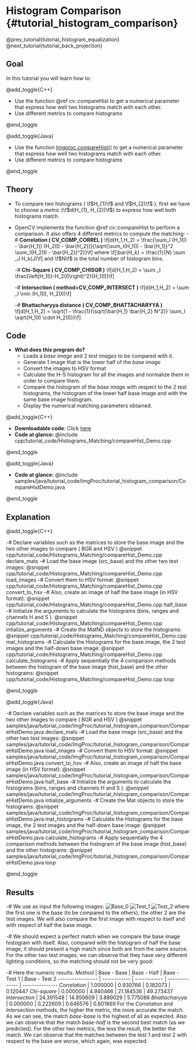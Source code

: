 Histogram Comparison {#tutorial_histogram_comparison}
====================

@prev_tutorial{tutorial_histogram_equalization}
@next_tutorial{tutorial_back_projection}

Goal
----

In this tutorial you will learn how to:

@add_toggle{C++}

-   Use the function @ref cv::compareHist to get a numerical parameter that express how well two
    histograms match with each other.
-   Use different metrics to compare histograms

@end_toggle

@add_toggle{Java}

-   Use the function [Imgproc.compareHist()] to get a numerical parameter that express how well two
    histograms match with each other.
-   Use different metrics to compare histograms

@end_toggle

Theory
------

-   To compare two histograms ( \f$H_{1}\f$ and \f$H_{2}\f$ ), first we have to choose a *metric*
    (\f$d(H_{1}, H_{2})\f$) to express how well both histograms match.
-   OpenCV implements the function @ref cv::compareHist to perform a comparison. It also offers 4
    different metrics to compute the matching:
    -#  **Correlation ( CV_COMP_CORREL )**
        \f[d(H_1,H_2) =  \frac{\sum_I (H_1(I) - \bar{H_1}) (H_2(I) - \bar{H_2})}{\sqrt{\sum_I(H_1(I) - \bar{H_1})^2 \sum_I(H_2(I) - \bar{H_2})^2}}\f]
        where
        \f[\bar{H_k} =  \frac{1}{N} \sum _J H_k(J)\f]
        and \f$N\f$ is the total number of histogram bins.

    -#  **Chi-Square ( CV_COMP_CHISQR )**
        \f[d(H_1,H_2) =  \sum _I  \frac{\left(H_1(I)-H_2(I)\right)^2}{H_1(I)}\f]

    -#  **Intersection ( method=CV_COMP_INTERSECT )**
        \f[d(H_1,H_2) =  \sum _I  \min (H_1(I), H_2(I))\f]

    -#  **Bhattacharyya distance ( CV_COMP_BHATTACHARYYA )**
        \f[d(H_1,H_2) =  \sqrt{1 - \frac{1}{\sqrt{\bar{H_1} \bar{H_2} N^2}} \sum_I \sqrt{H_1(I) \cdot H_2(I)}}\f]

Code
----

-   **What does this program do?**
    -   Loads a *base image* and 2 *test images* to be compared with it.
    -   Generate 1 image that is the lower half of the *base image*
    -   Convert the images to HSV format
    -   Calculate the H-S histogram for all the images and normalize them in order to compare them.
    -   Compare the histogram of the *base image* with respect to the 2 test histograms, the
        histogram of the lower half base image and with the same base image histogram.
    -   Display the numerical matching parameters obtained.

@add_toggle{C++}

-   **Downloadable code**: Click
    [here](https://github.com/opencv/opencv/tree/master/samples/cpp/tutorial_code/Histograms_Matching/compareHist_Demo.cpp)
-   **Code at glance:**
    @include cpp/tutorial_code/Histograms_Matching/compareHist_Demo.cpp

@end_toggle

@add_toggle{Java}

-   **Code at glance:**
    @include samples/java/tutorial_code/ImgProc/tutorial_histogram_comparison/CompareHistDemo.java

@end_toggle



Explanation
-----------

@add_toggle{C++}

-#  Declare variables such as the matrices to store the base image and the two other images to
    compare ( BGR and HSV )
    @snippet cpp/tutorial_code/Histograms_Matching/compareHist_Demo.cpp declare_mats
-#  Load the base image (src_base) and the other two test images:
    @snippet cpp/tutorial_code/Histograms_Matching/compareHist_Demo.cpp load_images
-#  Convert them to HSV format:
    @snippet cpp/tutorial_code/Histograms_Matching/compareHist_Demo.cpp convert_to_hsv
-#  Also, create an image of half the base image (in HSV format):
    @snippet cpp/tutorial_code/Histograms_Matching/compareHist_Demo.cpp half_base
-#  Initialize the arguments to calculate the histograms (bins, ranges and channels H and S ).
    @snippet cpp/tutorial_code/Histograms_Matching/compareHist_Demo.cpp intialize_arguments
-#  Create the MatND objects to store the histograms:
    @snippet cpp/tutorial_code/Histograms_Matching/compareHist_Demo.cpp mat_histograms
-#  Calculate the Histograms for the base image, the 2 test images and the half-down base image:
    @snippet cpp/tutorial_code/Histograms_Matching/compareHist_Demo.cpp calculate_histograms
-#  Apply sequentially the 4 comparison methods between the histogram of the base image (hist_base)
    and the other histograms:
    @snippet cpp/tutorial_code/Histograms_Matching/compareHist_Demo.cpp loop

@end_toggle

@add_toggle{Java}

-#  Declare variables such as the matrices to store the base image and the two other images to
    compare ( BGR and HSV )
    @snippet samples/java/tutorial_code/ImgProc/tutorial_histogram_comparison/CompareHistDemo.java declare_mats
-#  Load the base image (src_base) and the other two test images:
    @snippet samples/java/tutorial_code/ImgProc/tutorial_histogram_comparison/CompareHistDemo.java load_images
-#  Convert them to HSV format:
    @snippet samples/java/tutorial_code/ImgProc/tutorial_histogram_comparison/CompareHistDemo.java convert_to_hsv
-#  Also, create an image of half the base image (in HSV format):
    @snippet samples/java/tutorial_code/ImgProc/tutorial_histogram_comparison/CompareHistDemo.java half_base
-#  Initialize the arguments to calculate the histograms (bins, ranges and channels H and S ).
    @snippet samples/java/tutorial_code/ImgProc/tutorial_histogram_comparison/CompareHistDemo.java intialize_arguments
-#  Create the Mat objects to store the histograms:
    @snippet samples/java/tutorial_code/ImgProc/tutorial_histogram_comparison/CompareHistDemo.java mat_histograms
-#  Calculate the Histograms for the base image, the 2 test images and the half-down base image:
    @snippet samples/java/tutorial_code/ImgProc/tutorial_histogram_comparison/CompareHistDemo.java calculate_histograms
-#  Apply sequentially the 4 comparison methods between the histogram of the base image (hist_base)
    and the other histograms:
    @snippet samples/java/tutorial_code/ImgProc/tutorial_histogram_comparison/CompareHistDemo.java loop

@end_toggle

Results
-------

-#  We use as input the following images:
    ![Base_0](images/Histogram_Comparison_Source_0.jpg)
    ![Test_1](images/Histogram_Comparison_Source_1.jpg)
    ![Test_2](images/Histogram_Comparison_Source_2.jpg)
    where the first one is the base (to be compared to the others), the other 2 are the test images.
    We will also compare the first image with respect to itself and with respect of half the base
    image.

-#  We should expect a perfect match when we compare the base image histogram with itself. Also,
    compared with the histogram of half the base image, it should present a high match since both
    are from the same source. For the other two test images, we can observe that they have very
    different lighting conditions, so the matching should not be very good:

-#  Here the numeric results:
      *Method*        |  Base - Base |  Base - Half |  Base - Test 1 |  Base - Test 2
    ----------------- | ------------ | ------------ | -------------- | ---------------
      *Correlation*   |  1.000000    |  0.930766    |  0.182073      |  0.120447
      *Chi-square*    |  0.000000    |  4.940466    |  21.184536     |  49.273437
      *Intersection*  |  24.391548   |  14.959809   |  3.889029      |  5.775088
      *Bhattacharyya* |  0.000000    |  0.222609    |  0.646576      |  0.801869
    For the *Correlation* and *Intersection* methods, the higher the metric, the more accurate the
    match. As we can see, the match *base-base* is the highest of all as expected. Also we can observe
    that the match *base-half* is the second best match (as we predicted). For the other two metrics,
    the less the result, the better the match. We can observe that the matches between the test 1 and
    test 2 with respect to the base are worse, which again, was expected.

<!-- invisible references list -->
[Imgproc.compareHist()]: http://docs.opencv.org/java/3.1.0/org/opencv/imgproc/Imgproc.html#compareHist-org.opencv.core.Mat-org.opencv.core.Mat-int-
